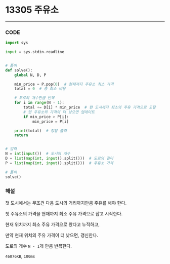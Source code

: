 # 13305 주유소

---

### CODE

```python
import sys

input = sys.stdin.readline


# 풀이
def solve():
    global N, D, P

    min_price = P.pop(0)  # 현재까지 주유소 최소 가격
    total = 0  # 총 최소 비용

    # 도로의 개수만큼 반복
    for i in range(N - 1):
        total += D[i] * min_price  # 현 도시까지 최소의 주유 가격으로 도달
        # 현 주유소의 가격의 더 낮으면 업데이트
        if min_price > P[i]:
            min_price = P[i]

    print(total)  # 정답 출력
    return


# 입력
N = int(input())  # 도시의 개수
D = list(map(int, input().split()))  # 도로의 길이
P = list(map(int, input().split()))  # 주유소 가격

# 풀이
solve()

```

### 해설

첫 도시에서는 무조건 다음 도시의 거리까지만큼 주유를 해야 한다.

첫 주유소의 가격을 현재까지 최소 주유 가격으로 잡고 시작한다.

현재 위치까지 최소 주유 가격으로 왔다고 누적하고,

만약 현재 위치의 주유 가격이 더 낮으면, 갱신한다.

도로의 개수 `N - 1`개 만큼 반복한다.

`46076KB`, `100ms`
